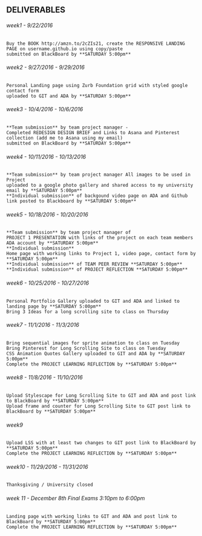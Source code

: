 ## DELIVERABLES
###### week1  -  9/22/2016
```
Buy the BOOK http://amzn.to/2cZIs21, create the RESPONSIVE LANDING PAGE on username.github.io using copy/paste
submitted on BlackBoard by **SATURDAY 5:00pm**
```
###### week2  -  9/27/2016 - 9/29/2016
```
Personal Landing page using Zurb Foundation grid with styled google contact form 
uploaded to GIT and ADA by **SATURDAY 5:00pm**
```
###### week3  -  10/4/2016 - 10/6/2016
```
**Team submission** by team project manager - 
Completed REDESIGN DESIGN BRIEF and Links to Asana and Pinterest collection (add me to Asana using my email) 
submitted on BlackBoard by **SATURDAY 5:00pm**
```
###### week4  -  10/11/2016 - 10/13/2016
```
**Team submission** by team project manager All images to be used in Project 
uploaded to a google photo gallery and shared access to my university email by **SATURDAY 5:00pm**
**Individual submission** of backgound video page on ADA and Github
link posted to Blackboard by **SATURDAY 5:00pm**
```
###### week5  -  10/18/2016 - 10/20/2016
```
**Team submission** by team project manager of 
PROJECT 1 PRESENTATION with links of the project on each team members ADA account by **SATURDAY 5:00pm**
**Individual submission** 
Home page with working links to Project 1, video page, contact form by **SATURDAY 5:00pm**
**Individual submission** of TEAM PEER REVIEW **SATURDAY 5:00pm**
**Individual submission** of PROJECT REFLECTION **SATURDAY 5:00pm**
```
###### week6  -  10/25/2016 - 10/27/2016
```
Personal Portfolio Gallery uploaded to GIT and ADA and linked to landing page by **SATURDAY 5:00pm**
Bring 3 Ideas for a long scrolling site to class on Thursday
```
###### week7  -  11/1/2016 - 11/3/2016
```
Bring sequential images for sprite animation to class on Tuesday
Bring Pinterest for Long Scrolling Site to class on Tuesday
CSS Animation Quotes Gallery uploaded to GIT and ADA by **SATURDAY 5:00pm**
Complete the PROJECT LEARNING REFLECTION by **SATURDAY 5:00pm**
```
###### week8  -  11/8/2016 - 11/10/2016
```
Upload Stylescape for Long Scrolling Site to GIT and ADA and post link to BlackBoard by **SATURDAY 5:00pm**
Upload frame and counter for Long Scrolling Site to GIT post link to BlackBoard by **SATURDAY 5:00pm**
```
###### week9
```
Upload LSS with at least two changes to GIT post link to BlackBoard by **SATURDAY 5:00pm**
Complete the PROJECT LEARNING REFLECTION by **SATURDAY 5:00pm**
```
###### week10  -  11/29/2016 - 11/31/2016
```
Thanksgiving / University closed
```
###### week 11 - December 8th Final Exams 3:10pm to 6:00pm
```
Landing page with working links to GIT and ADA and post link to BlackBoard by **SATURDAY 5:00pm**
Complete the PROJECT LEARNING REFLECTION by **SATURDAY 5:00pm**
```
